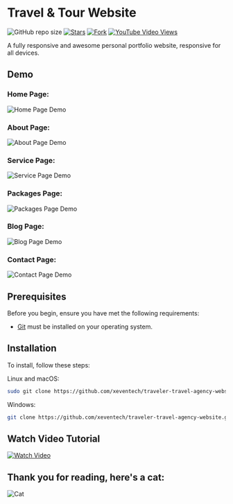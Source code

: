 # Travel & Tour Website

![GitHub repo size](https://img.shields.io/github/repo-size/xeventech/responsive-agency-website)
[![Stars](https://img.shields.io/github/stars/XevenTech/responsive-agency-website?style=social)](https://github.com/XevenTech/responsive-agency-website/stargazers)
[![Fork](https://img.shields.io/github/forks/XevenTech/responsive-agency-website?style=social)](https://github.com/XevenTech/responsive-agency-website/forks)
[![YouTube Video Views](https://img.shields.io/youtube/views/dBbnMNA0MVc?style=social)](https://youtu.be/dBbnMNA0MVc)

A fully responsive and awesome personal portfolio website, responsive for all devices.

## Demo

### Home Page:
![Home Page Demo](https://github.com/XevenTech/projects_snapshots/blob/main/traveler-travel-agency-website/home-page.png?raw=true "Home Page Demo")
### About Page:
![About Page Demo](https://github.com/XevenTech/projects_snapshots/blob/main/traveler-travel-agency-website/about-page.png?raw=true "About Page Demo")
### Service Page:
![Service Page Demo](https://github.com/XevenTech/projects_snapshots/blob/main/traveler-travel-agency-website/services-page.png?raw=true "Service Page Demo")
### Packages Page:
![Packages Page Demo](https://github.com/XevenTech/projects_snapshots/blob/main/traveler-travel-agency-website/package-page.png?raw=true "Packages Page Demo")
### Blog Page:
![Blog Page Demo](https://github.com/XevenTech/projects_snapshots/blob/main/traveler-travel-agency-website/blog-page.png?raw=true "Blog Page Demo")
### Contact Page:
![Contact Page Demo](https://github.com/XevenTech/projects_snapshots/blob/main/traveler-travel-agency-website/contact-page.png?raw=true "Contact Page Demo")

## Prerequisites

Before you begin, ensure you have met the following requirements:

* [Git](https://git-scm.com/downloads "Download Git") must be installed on your operating system.

## Installation

To install, follow these steps:

Linux and macOS:

```bash
sudo git clone https://github.com/xeventech/traveler-travel-agency-website.git
```

Windows:

```bash
git clone https://github.com/xeventech/traveler-travel-agency-website.git
```

## Watch Video Tutorial

[![Watch Video](https://github.com/XevenTech/projects_snapshots/blob/main/traveler-travel-agency-website/thumbnail.png?raw=true "Play")](https://youtu.be/dBbnMNA0MVc)


## Thank you for reading, here's a cat:

![Cat](https://github.com/XevenTech/xeventech/blob/main/cat.gif?raw=true "Thank You")
